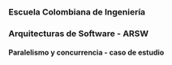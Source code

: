 ### Escuela Colombiana de Ingeniería
### Arquitecturas de Software - ARSW


#### Paralelismo y concurrencia - caso de estudio


